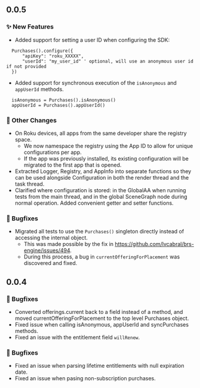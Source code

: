 ## 0.0.5
### ✨ New Features
- Added support for setting a user ID when configuring the SDK:
```brightscript
  Purchases().configure({
      "apiKey": "roku_XXXXX",
      "userId": "my_user_id" ' optional, will use an anonymous user id if not provided
  })
```
- Added support for synchronous execution of the `isAnonymous` and `appUserId` methods.
```brightscript
  isAnonymous = Purchases().isAnonymous()
  appUserId = Purchases().appUserId()
```

### 🔄 Other Changes
- On Roku devices, all apps from the same developer share the registry space.
  - We now namespace the registry using the App ID to allow for unique configurations per app.
  - If the app was previously installed, its existing configuration will be migrated to the first app that is opened.
- Extracted Logger, Registry, and AppInfo into separate functions so they can be used alongside Configuration in both the render thread and the task thread.
- Clarified where configuration is stored: in the GlobalAA when running tests from the main thread, and in the global SceneGraph node during normal operation. Added convenient getter and setter functions.

### 🐞 Bugfixes
- Migrated all tests to use the `Purchases()` singleton directly instead of accessing the internal object.
  - This was made possible by the fix in https://github.com/lvcabral/brs-engine/issues/494.
  - During this process, a bug in `currentOfferingForPlacement` was discovered and fixed.

## 0.0.4
### 🐞 Bugfixes
- Converted offerings.current back to a field instead of a method, and moved currentOfferingForPlacement to the top level Purchases object.
- Fixed issue when calling isAnonymous, appUserId and syncPurchases methods.
- Fixed an issue with the entitlement field `willRenew`.

### 🐞 Bugfixes
- Fixed an issue when parsing lifetime entitlements with null expiration date.
- Fixed an issue when pasing non-subscription purchases.